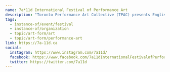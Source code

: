 ```yaml
---
name: 7a*11d International Festival of Performance Art
description: "Toronto Performance Art Collective (TPAC) presents English Canada's oldest ongoing biennial festival of performance art, established in 1997. The festival showcases contemporary performance art from local, national and international artists, offering daytime durational performances, lunchtime artist talks, and evening showcases that celebrate the breadth, depth and diversity of performance art practices."
tags:
  - instance-of/event/festival
  - instance-of/organization
  - topic/art-form/art
  - topic/art-form/performance-art
link: https://7a-11d.ca
social:
  instagram: https://www.instagram.com/7a11d/
  facebook: https://www.facebook.com/7a11dInternationalFestivalofPerformanceArt/
  twitter: https://twitter.com/7a11d
---
```

